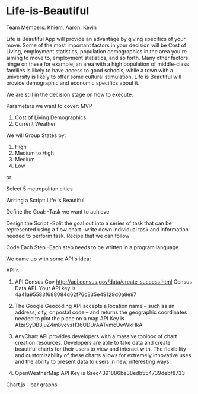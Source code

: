 # Life-is-Beautiful
Team Members:  Khiem, Aaron, Kevin

Life is Beautiful App will provide an advantage by giving specifics of your move. Some of the most important factors in your decision will be Cost of Living, employment statistics, population demographics in the area you're aiming to move to, employment statistics, and so forth. Many other factors hinge on these for example, an area with a high population of middle-class families is likely to have access to good schools, while a town with a university is likely to offer some cultural stimulation.
Life is Beautiful will provide demographic and economic specifics about it.

We are still in the decision stage on how to execute.  

Parameters we want to cover: MVP

1) Cost of Living Demographics:
2) Current Weather

We will Group States by:
1) High
2) Medium to High
3) Medium
4) Low

or 

Select 5 metropolitan cities 

Writing a Script: Life is Beautiful

Define the Goal:
-Task we want to achieve

Design the Script
-Split the goal out into a series of task that can be represented using a flow chart
-write down individual task and information needed to perform task. Recipe that we can follow

Code Each Step
-Each step needs to be written in a program language

We came up with some API's idea:

API's

1) API Census Gov
http://api.census.gov/data/create_success.html
Census Data API. Your API key is 4a41a95583f688084d62f76c335e49129d0a8e97

2) The Google Geocoding API accepts a location name – such as an address, city, or postal code – and returns the geographic coordinates needed to plot the place on a map
API Key is AIzaSyDB3juZ4m8vcvsH36UDUrAATvmcUwWkHkA


3) AnyChart API provides developers with a massive toolbox of chart creation resources. Developers are able to take data and create beautiful charts for their users to view and interact with. The flexibility and customizability of these charts allows for extremely innovative uses and the ability to present data to users in new, interesting ways.

4) OpenWeatherMap 
API Key is 6aec4391886be38edb554739debf8733


Chart.js - bar graphs
